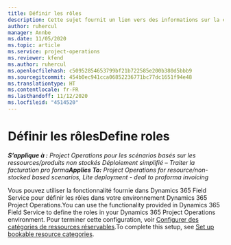```yaml
---
title: Définir les rôles
description: Cette sujet fournit un lien vers des informations sur la configuration des catégories de ressources réservables.
author: ruhercul
manager: Annbe
ms.date: 11/05/2020
ms.topic: article
ms.service: project-operations
ms.reviewer: kfend
ms.author: ruhercul
ms.openlocfilehash: c50952854653799bf21b722585e200b380d5bbb9
ms.sourcegitcommit: 454b0ec941cca06852236771bc77dc1651f94e48
ms.translationtype: HT
ms.contentlocale: fr-FR
ms.lasthandoff: 11/12/2020
ms.locfileid: "4514520"
---
```

# <a name="define-roles"></a><span data-ttu-id="8e73e-103">Définir les rôles</span><span class="sxs-lookup"><span data-stu-id="8e73e-103">Define roles</span></span>

<span data-ttu-id="8e73e-104">_**S’applique à :** Project Operations pour les scénarios basés sur les ressources/produits non stockés Déploiement simplifié – Traiter la facturation pro forma_</span><span class="sxs-lookup"><span data-stu-id="8e73e-104">_**Applies To:** Project Operations for resource/non-stocked based scenarios, Lite deployment - deal to proforma invoicing_</span></span>

<span data-ttu-id="8e73e-105">Vous pouvez utiliser la fonctionnalité fournie dans Dynamics 365 Field Service pour définir les rôles dans votre environnement Dynamics 365 Project Operations.</span><span class="sxs-lookup"><span data-stu-id="8e73e-105">You can use the functionality provided in Dynamics 365 Field Service to define the roles in your Dynamics 365 Project Operations environment.</span></span> <span data-ttu-id="8e73e-106">Pour terminer cette configuration, voir [Configurer des catégories de ressources réservables](https://docs.microsoft.com/dynamics365/field-service/set-up-bookable-resource-categories).</span><span class="sxs-lookup"><span data-stu-id="8e73e-106">To complete this setup, see [Set up bookable resource categories](https://docs.microsoft.com/dynamics365/field-service/set-up-bookable-resource-categories).</span></span>
